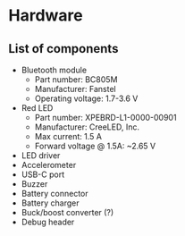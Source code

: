# Hardware

## List of components
- Bluetooth module
  - Part number: BC805M
  - Manufacturer: Fanstel
  - Operating voltage: 1.7-3.6 V
- Red LED
  - Part number: XPEBRD-L1-0000-00901
  - Manufacturer: CreeLED, Inc.
  - Max current: 1.5 A
  - Forward voltage @ 1.5A: ~2.65 V
- LED driver
- Accelerometer
- USB-C port
- Buzzer
- Battery connector
- Battery charger
- Buck/boost converter (?)
- Debug header